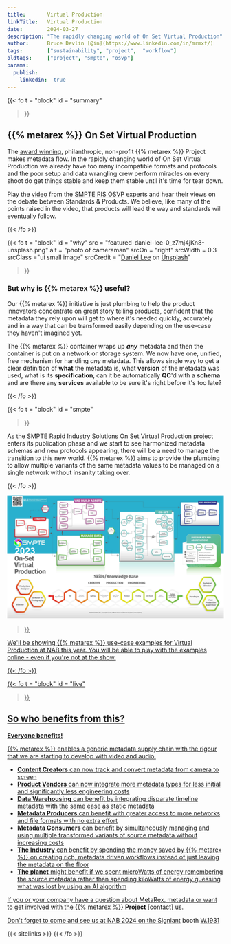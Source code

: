 ```yaml
---
title:       Virtual Production
linkTitle:   Virtual Production
date:        2024-03-27
description: "The rapidly changing world of On Set Virtual Production"
author:      Bruce Devlin [@in](https://www.linkedin.com/in/mrmxf/)
tags:        ["sustainability", "project",  "workflow"]
oldtags:     ["project", "smpte", "osvp"]
params:
  publish:
    linkedin:  true
---
```



{{< fo t = "block"
  id    = "summary"
>}}
<!-- markdownlint-disable MD025 -->

## {{% metarex %}} On Set Virtual Production

The [award winning][0], philanthropic, non-profit {{%  metarex %}} Project makes metadata flow. 
In the rapidly changing world of On Set Virtual Production we already have too many incompatible formats and protocols and the poor setup and data wrangling crew perform miracles on every shoot do get things stable and keep them stable until it's time for tear down.

Play the [video] from the [SMPTE RIS OSVP][1] experts and hear their views on the debate between Standards & Products. We believe, like many of the points raised in the video, that products will lead the way and standards will eventually follow.

[0]: /blog/2024/03/06/2024-03-06-rnf-wins-best-accelerator/
[1]: https://www.smpte.org/rapid-industry-solutions/on-set-virtual-production
[video]:  https://www.youtube.com/embed/r9Da_f612YY?si=cWD_sERLjZHI9Wxo&amp;start=381

{{< /fo >}}

</div>
</div>

{{< fo t = "block"
  id    = "why"
  src   = "featured-daniel-lee-0_z7mj4jKn8-unsplash.png"
  alt = "photo of cameraman"
  srcOn = "right"
  srcWidth = 0.3
  srcClass ="ui small image"
  srcCredit = "[Daniel Lee](https://unsplash.com/crtvdan) on [Unsplash](https://unsplash.com/photos/a-man-in-a-black-shirt-holding-a-camera-0_z7mj4jKn8?utm_content=creditCopyText&utm_medium=referral&utm_source=unsplash)"
>}}

### But why is {{% metarex %}} useful?

Our {{% metarex %}} initiative is just plumbing to help the product innovators
concentrate on great story telling products, confident that the metadata they
rely upon will get to where it's needed quickly, accurately and in a way that
can be transformed easily depending on the use-case they haven't imagined yet.

The {{% metarex %}} container wraps up _**any**_  metadata and then the
container is put on a network or storage system. We now have one, unified, free
mechanism for handling _any_ metadata. This allows single way to get a clear
definition of **what** the metadata is, what **version** of the metadata was
used, what is its **specification**, can it be automatically **QC**'d with a
**schema** and are there any **services** available to be sure it's right
before it's too late?

{{< /fo >}}

{{< fo t = "block"
   id    = "smpte"
>}}

As the SMPTE Rapid Industry Solutions On Set Virtual Production project enters
its publication phase and we start to see harmonized metadata schemas and new
protocols appearing, there will be a need to manage the transition to this new
world. {{% metarex %}} aims to provide the plumbing to allow multiple variants
of the same metadata values to be managed on a single network without insanity
taking over.

{{< /fo >}}

<div class="ui container segment">
  <a href="https://www.smpte.org/rapid-industry-solutions/on-set-virtual-production" _target="blank">
    <img class="ui fluid image" src= "ris-2023-roadmap.svg" alt="RIS>
  </a>
</div>

{{< fo t = "block"
  id    = "examples"
>}}

<!-- markdownlint-disable MD026 -->

We'll be showing {{% metarex %}} use-case examples for Virtual Production at
NAB this year. You will be able to play with the examples online - even if you're not at the show.

[f]: https://github.com/metarex-media

{{< /fo >}}

{{< fo t = "block"
  id    = "live"
>}}

## So who benefits from this?

**<span class="ui green header text">Everyone benefits!</span>**

{{% metarex %}} enables a generic metadata supply chain with the rigour that we are starting to develop with video and audio.

* **Content Creators** can now track and convert metadata from camera to screen
* **Product Vendors** can now integrate more metadata types for less initial
  and significantly less engineering costs
* **Data Warehousing** can benefit by integrating disparate timeline metadata
  with the same ease as static metadata
* **Metadata Producers** can benefit with greater access to more networks and
  file formats with no extra effort
* **Metadata Consumers** can benefit by simultaneously managing and using
  multiple transformed variants of source metadata without increasing costs
* **The Industry** can benefit by spending the money saved by {{% metarex %}}
  on creating rich, metadata driven workflows instead of just leaving the
  metadata on the floor
* **The planet** might benefit if we spent microWatts of energy remembering the source metadata rather than spending kiloWatts of energy guessing what was lost by using an AI algorithm

If you or your company have a question about MetaRex, metadata or want to get involved with the {{% metarex %}} **Project** [contact] us. 

Don't forget to come and see us at NAB 2024 on the [Signiant][s] booth
[W.1931][n]

[s]: https://signiant.com/
[n]: https://nab24.mapyourshow.com/8_0/floorplan/?hallID=W&selectedBooth=W1931

{{< sitelinks >}}
{{< /fo >}}
